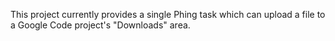 This project currently provides a single Phing task which can upload a file to a Google Code project's "Downloads" area.